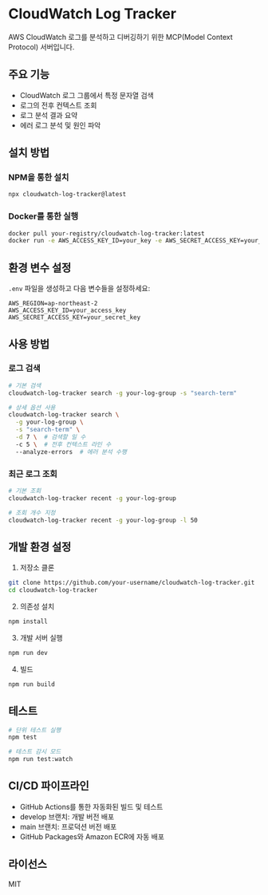 # CloudWatch Log Tracker

AWS CloudWatch 로그를 분석하고 디버깅하기 위한 MCP(Model Context Protocol) 서버입니다.

## 주요 기능

- CloudWatch 로그 그룹에서 특정 문자열 검색
- 로그의 전후 컨텍스트 조회
- 로그 분석 결과 요약
- 에러 로그 분석 및 원인 파악

## 설치 방법

### NPM을 통한 설치

```bash
npx cloudwatch-log-tracker@latest
```

### Docker를 통한 실행

```bash
docker pull your-registry/cloudwatch-log-tracker:latest
docker run -e AWS_ACCESS_KEY_ID=your_key -e AWS_SECRET_ACCESS_KEY=your_secret your-registry/cloudwatch-log-tracker:latest
```

## 환경 변수 설정

`.env` 파일을 생성하고 다음 변수들을 설정하세요:

```env
AWS_REGION=ap-northeast-2
AWS_ACCESS_KEY_ID=your_access_key
AWS_SECRET_ACCESS_KEY=your_secret_key
```

## 사용 방법

### 로그 검색

```bash
# 기본 검색
cloudwatch-log-tracker search -g your-log-group -s "search-term"

# 상세 옵션 사용
cloudwatch-log-tracker search \
  -g your-log-group \
  -s "search-term" \
  -d 7 \  # 검색할 일 수
  -c 5 \  # 전후 컨텍스트 라인 수
  --analyze-errors  # 에러 분석 수행
```

### 최근 로그 조회

```bash
# 기본 조회
cloudwatch-log-tracker recent -g your-log-group

# 조회 개수 지정
cloudwatch-log-tracker recent -g your-log-group -l 50
```

## 개발 환경 설정

1. 저장소 클론

```bash
git clone https://github.com/your-username/cloudwatch-log-tracker.git
cd cloudwatch-log-tracker
```

2. 의존성 설치

```bash
npm install
```

3. 개발 서버 실행

```bash
npm run dev
```

4. 빌드

```bash
npm run build
```

## 테스트

```bash
# 단위 테스트 실행
npm test

# 테스트 감시 모드
npm run test:watch
```

## CI/CD 파이프라인

- GitHub Actions를 통한 자동화된 빌드 및 테스트
- develop 브랜치: 개발 버전 배포
- main 브랜치: 프로덕션 버전 배포
- GitHub Packages와 Amazon ECR에 자동 배포

## 라이선스

MIT
